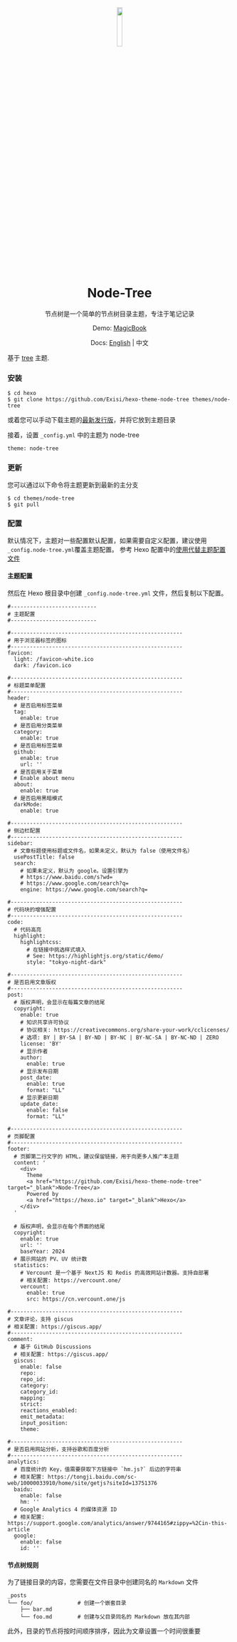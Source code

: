 <div align=center>
  <img style="text-align:center" src="https://raw.githubusercontent.com/Exisi/hexo-theme-node-tree/main/source/favicon.ico" width=15% />
  <h1>Node-Tree</h1>

<p>节点树是一个简单的节点树目录主题，专注于笔记记录</p>

Demo: [MagicBook](https://m.exi.ink)

Docs: [English](https://github.com/Exisi/hexo-theme-node-tree/blob/main/README.md) | 中文

</div>

基于 [tree](https://github.com/wujun234/hexo-theme-tree) 主题.

### 安装

```
$ cd hexo
$ git clone https://github.com/Exisi/hexo-theme-node-tree themes/node-tree
```

或着您可以手动下载主题的[最新发行版](https://github.com/Exisi/hexo-theme-node-tree/releases)，并将它放到主题目录

接着，设置 `_config.yml` 中的主题为 node-tree

```
theme: node-tree
```

### 更新

您可以通过以下命令将主题更新到最新的主分支

```
$ cd themes/node-tree
$ git pull
```

### 配置

默认情况下，主题对一些配置默认配置，如果需要自定义配置，建议使用`_config.node-tree.yml`覆盖主题配置。 参考 Hexo 配置中的[使用代替主题配置文件](https://hexo.io/zh-cn/docs/configuration.html#%E4%BD%BF%E7%94%A8%E4%BB%A3%E6%9B%BF%E4%B8%BB%E9%A2%98%E9%85%8D%E7%BD%AE%E6%96%87%E4%BB%B6)

#### 主题配置

然后在 Hexo 根目录中创建 `_config.node-tree.yml` 文件，然后复制以下配置。

```
#---------------------------
# 主题配置
#---------------------------

#------------------------------------------------------
# 用于浏览器标签的图标
#------------------------------------------------------
favicon:
  light: /favicon-white.ico
  dark: /favicon.ico

#------------------------------------------------------
# 标题菜单配置
#------------------------------------------------------
header:
  # 是否启用标签菜单
  tag:
    enable: true
  # 是否启用分类菜单
  category:
    enable: true
  # 是否启用标签菜单
  github:
    enable: true
    url: ''
  # 是否启用关于菜单
  # Enable about menu
  about:
    enable: true
  # 是否启用黑暗模式
  darkMode:
    enable: true

#------------------------------------------------------
# 侧边栏配置
#------------------------------------------------------
sidebar:
  # 文章标题使用标题或文件名，如果未定义，默认为 false（使用文件名）
  usePostTitle: false
  search:
    # 如果未定义，默认为 google。设置引擎为
    # https://www.baidu.com/s?wd=
    # https://www.google.com/search?q=
    engine: https://www.google.com/search?q=

#------------------------------------------------------
# 代码块的增强配置
#------------------------------------------------------
code:
  # 代码高亮
  highlight:
    highlightcss:
      # 在链接中挑选样式填入
      # See: https://highlightjs.org/static/demo/
      style: "tokyo-night-dark"

#------------------------------------------------------
# 是否启用文章版权
#------------------------------------------------------
post:
  # 版权声明，会显示在每篇文章的结尾
  copyright:
    enable: true
    # 知识共享许可协议
    # 协议相关: https://creativecommons.org/share-your-work/cclicenses/
    # 选项: BY | BY-SA | BY-ND | BY-NC | BY-NC-SA | BY-NC-ND | ZERO
    license: 'BY'
    # 显示作者
    author:
      enable: true
    # 显示发布日期
    post_date:
      enable: true
      format: "LL"
    # 显示更新日期
    update_date:
      enable: false
      format: "LL"

#------------------------------------------------------
# 页脚配置
#------------------------------------------------------
footer:
  # 页脚第二行文字的 HTML，建议保留链接，用于向更多人推广本主题
  content: '
    <div>
      Theme
      <a href="https://github.com/Exisi/hexo-theme-node-tree"	target="_blank">Node-Tree</a>
      Powered by
      <a href="https://hexo.io" target="_blank">Hexo</a>
    </div>
  '

  # 版权声明，会显示在每个界面的结尾
  copyright:
    enable: true
    url: ''
    baseYear: 2024
  # 展示网站的 PV、UV 统计数
  statistics:
    # Vercount 是一个基于 NextJS 和 Redis 的高效网站计数器。支持自部署
    # 相关配置: https://vercount.one/
    vercount:
      enable: true
      src: https://cn.vercount.one/js

#------------------------------------------------------
# 文章评论，支持 giscus
# 相关配置: https://giscus.app/
#------------------------------------------------------
comment:
  # 基于 GitHub Discussions
  # 相关配置: https://giscus.app/
  giscus:
    enable: false
    repo:
    repo_id:
    category:
    category_id:
    mapping:
    strict:
    reactions_enabled:
    emit_metadata:
    input_position:
    theme:

#------------------------------------------------------
# 是否启用网站分析，支持谷歌和百度分析
#------------------------------------------------------
analytics:
  # 百度统计的 Key，值需要获取下方链接中 `hm.js?` 后边的字符串
  # 相关配置: https://tongji.baidu.com/sc-web/10000033910/home/site/getjs?siteId=13751376
  baidu:
    enable: false
    hm: ''
  # Google Analytics 4 的媒体资源 ID
  # 相关配置: https://support.google.com/analytics/answer/9744165#zippy=%2Cin-this-article
  google:
    enable: false
    id: ''
```

#### 节点树规则

为了链接目录的内容，您需要在文件目录中创建同名的 `Markdown` 文件

```
_posts
└── foo/              # 创建一个嵌套目录
    ├── bar.md
    └── foo.md        # 创建与父目录同名的 Markdown 放在其内部
```

此外，目录的节点将按时间顺序排序，因此为文章设置一个时间很重要
